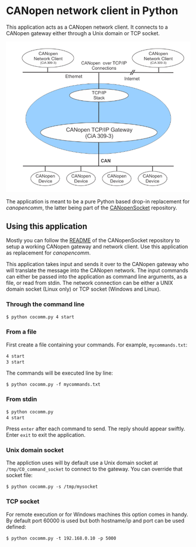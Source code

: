 # CANopen network client in Python

This application acts as a CANopen network client.
It connects to a CANopen gateway either through a Unix domain or TCP socket.

![Topology](doc/topology.png)

The application is meant to be a pure Python based drop-in replacement for *canopencomm*, 
the latter being part of the [CANopenSocket](https://github.com/CANopenNode/CANopenSocket) repository.

## Using this application

Mostly you can follow the [README](https://github.com/CANopenNode/CANopenSocket/blob/master/README.md) of the CANopenSocket repository 
to setup a working CANopen gateway and network client. Use this application as replacement for *canopencomm*.

This application takes input and sends it over to the CANopen gateway who will translate the message into the CANopen
network. The input commands can either be passed into the application as command line arguments, as a file, or read from stdin.
The network connection can be either a UNIX domain socket (Linux only) or TCP socket (Windows and Linux).

### Through the command line

```
$ python cocomm.py 4 start
```

### From a file

First create a file containing your commands. For example, `mycommands.txt`:

```
4 start
3 start
```

The commands will be executed line by line:

```
$ python cocomm.py -f mycommands.txt
```

### From stdin

```
$ python cocomm.py
4 start
```

Press `enter` after each command to send. The reply should appear swiftly. 
Enter `exit` to exit the application.

### Unix domain socket

The appliction uses will by default use a Unix domain socket at `/tmp/CO_command_socket` to connect to the gateway.
You can override that socket file:

```
$ python cocomm.py -s /tmp/mysocket
```

### TCP socket

For remote execution or for Windows machines this option comes in handy.
By default port 60000 is used but both hostname/ip and port can be used defined:

```
$ python cocomm.py -t 192.168.0.10 -p 5000
```